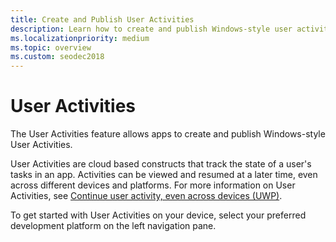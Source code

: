 ```yaml
---
title: Create and Publish User Activities
description: Learn how to create and publish Windows-style user activities. User Activities are cloud-based constructs that track the state of a user's tasks in an app.
ms.localizationpriority: medium
ms.topic: overview
ms.custom: seodec2018
---
```


# User Activities

The User Activities feature allows apps to create and publish Windows-style User Activities.

User Activities are cloud based constructs that track the state of a user's tasks in an app. Activities can be viewed and resumed at a later time, even across different devices and platforms. For more information on User Activities, see [Continue user activity, even across devices (UWP)](https://docs.microsoft.com/windows/uwp/launch-resume/useractivities).

To get started with User Activities on your device, select your preferred development platform on the left navigation pane.
